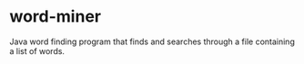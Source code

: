 # word-miner
Java word finding program that finds and searches through a file containing a list of words. 
